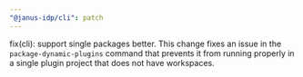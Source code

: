 ```yaml
---
"@janus-idp/cli": patch
---
```


fix(cli): support single packages better. This change fixes an issue in the `package-dynamic-plugins` command that prevents it from running properly in a single plugin project that does not have workspaces.
